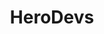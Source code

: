 ---
blog: https://blog.herodevs.com/
codehost: https://github.com/herodevs
linkedin: https://linkedin.com/company/herodevs
logohandle: herodevs
sort: herodevs
title: HeroDevs
twitter: https://x.com/herodevs
website: https://www.herodevs.com/
youtube: https://youtube.com/@HeroDevs
---